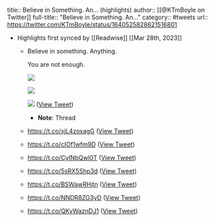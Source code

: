 title:: Believe in Something. An... (highlights)
author:: [[@KTmBoyle on Twitter]]
full-title:: "Believe in Something. An..."
category:: #tweets
url:: https://twitter.com/KTmBoyle/status/1640525828621516801

- Highlights first synced by [[Readwise]] [[Mar 28th, 2023]]
	- Believe in something. Anything.
	  
	  You are not enough. 
	  
	  ![](https://pbs.twimg.com/media/FsRRi63XoAMDK3V.jpg) 
	  
	  ![](https://pbs.twimg.com/media/FsRRi6yWYAEFgxX.jpg) 
	  
	  ![](https://pbs.twimg.com/media/FsRRi61WYAA0r3O.jpg) ([View Tweet](https://twitter.com/KTmBoyle/status/1640525828621516801))
		- **Note**: Thread
	- https://t.co/xjL4zoxagG ([View Tweet](https://twitter.com/KTmBoyle/status/1640525831230435328))
	- https://t.co/cIOf1wfm9D ([View Tweet](https://twitter.com/KTmBoyle/status/1640525833193377792))
	- https://t.co/CyINbQwl0T ([View Tweet](https://twitter.com/KTmBoyle/status/1640525835315605507))
	- https://t.co/5sRX5Shp3d ([View Tweet](https://twitter.com/KTmBoyle/status/1640525836955598852))
	- https://t.co/BSWawRHjtn ([View Tweet](https://twitter.com/KTmBoyle/status/1640525838868250625))
	- https://t.co/NNDR8ZG3yD ([View Tweet](https://twitter.com/KTmBoyle/status/1640525840797556741))
	- https://t.co/QKyWaznDJ1 ([View Tweet](https://twitter.com/KTmBoyle/status/1640525842617958404))
